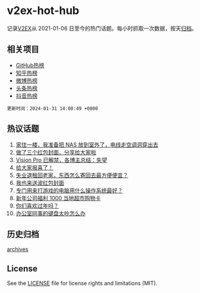# v2ex-hot-hub

 记录[V2EX](https://www.v2ex.com/)从 2021-01-06 日至今的热门话题。每小时抓取一次数据，按天[归档](archives)。
 
 ## 相关项目

- [GitHub热榜](https://github.com/snaildev/github-hot-hub)
- [知乎热榜](https://github.com/snaildev/zhihu-hot-hub)
- [微博热榜](https://github.com/snaildev/weibo-hot-hub)
- [头条热榜](https://github.com/snaildev/toutiao-hot-hub)
- [抖音热榜](https://github.com/snaildev/douyin-hot-hub)


 `更新时间：2024-01-31 14:08:49 +0800`

## 热议话题

1. [家住一楼，我准备把 NAS 放到室外了，电线走空调洞穿出去](https://www.v2ex.com/t/1012845)
1. [做了三个红包封面，分享给大家啦](https://www.v2ex.com/t/1012909)
1. [Vision Pro 已解禁，各博主总结：失望](https://www.v2ex.com/t/1012910)
1. [给大家报喜了！](https://www.v2ex.com/t/1012797)
1. [失业退租回老家，东西怎么寄回去最方便便宜？](https://www.v2ex.com/t/1012818)
1. [我也来送波红包封面](https://www.v2ex.com/t/1012856)
1. [专门用来打游戏的电脑用什么操作系统最好？](https://www.v2ex.com/t/1012883)
1. [新年公司福利 1000 当地超市购物卡](https://www.v2ex.com/t/1012951)
1. [你们喜欢过年吗？](https://www.v2ex.com/t/1012992)
1. [办公室同事的键盘太吵怎么办](https://www.v2ex.com/t/1013009)

## 历史归档

[archives](archives)

## License

See the [LICENSE](LICENSE) file for license rights and limitations (MIT).
